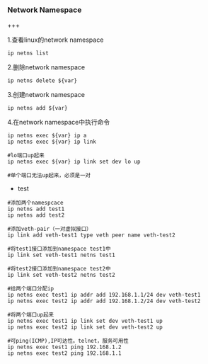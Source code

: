 ### Network Namespace

+++

1.查看linux的network namespace

```
ip netns list
```



2.删除network namespace

```shell
ip netns delete ${var}
```



3.创建network namespace

```shell
ip netns add ${var}
```



4.在network namespace中执行命令

```shell
ip netns exec ${var} ip a
ip netns exec ${var} ip link

#lo端口up起来
ip netns exec ${var} ip link set dev lo up

#单个端口无法up起来，必须是一对
```



+ test

```shell
#添加两个namespcace
ip netns add test1
ip netns add test2

#添加veth-pair（一对虚拟接口）
ip link add veth-test1 type veth peer name veth-test2

#将test1接口添加到namespace test1中
ip link set veth-test1 netns test1

#将test2接口添加到namespace test2中
ip link set veth-test2 netns test2

#给两个端口分配ip
ip netns exec test1 ip addr add 192.168.1.1/24 dev veth-test1
ip netns exec test2 ip addr add 192.168.1.2/24 dev veth-test2

#将两个端口up起来
ip netns exec test1 ip link set dev veth-test1 up
ip netns exec test2 ip link set dev veth-test2 up

#可ping(ICMP),IP可达性。telnet，服务可用性
ip netns exec test1 ping 192.168.1.2
ip netns exec test2 ping 192.168.1.1
```

